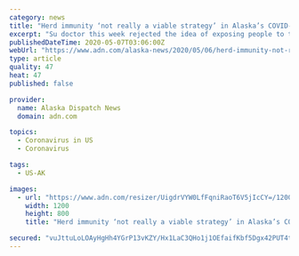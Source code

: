 ```yaml
---
category: news
title: "Herd immunity ‘not really a viable strategy’ in Alaska’s COVID-19 fight, physicians say"
excerpt: "Su doctor this week rejected the idea of exposing people to the virus without a vaccine after a colleague a week ago recommended it."
publishedDateTime: 2020-05-07T03:06:00Z
webUrl: "https://www.adn.com/alaska-news/2020/05/06/herd-immunity-not-really-a-viable-strategy-in-alaskas-covid-19-fight-physicians-say/"
type: article
quality: 47
heat: 47
published: false

provider:
  name: Alaska Dispatch News
  domain: adn.com

topics:
  - Coronavirus in US
  - Coronavirus

tags:
  - US-AK

images:
  - url: "https://www.adn.com/resizer/UigdrVYW0LfFqniRaoT6V5jIcCY=/1200x0/arc-anglerfish-arc2-prod-adn.s3.amazonaws.com/public/T4T2IZME7FBT5DADQJ2SQXCD7Y.jpg"
    width: 1200
    height: 800
    title: "Herd immunity ‘not really a viable strategy’ in Alaska’s COVID-19 fight, physicians say"

secured: "vuJttuLoLOAyHgHh4YGrP13vKZY/Hx1LaC3QHo1j1OEfaifKbf5Dgx42PUT4tEQLt+T7lkiyMxQNUiIEZr7jIvZ93g5sZrgcWRfz2fySG4NjBrKMUUb5UkFpebdkj6CgqKQgzZGc+QskJFqlWiBQdJkF9+KYQIV6M/wT4iUq6sR3r1Ork8/1HtHhCrVogFcwh6hlsl2e8p/EVGZi08y16bGh5YU0EsdCNj2IwGtXyvk7MtjCBgjMBd41cQs/hv9npf6So2e/+kyTrKITELKM5hE8qVMSYbAtmg3T49uRK5DwDBmlRw3Bpn9P+WAUj6k67fXxlwDEnrsueuV/lpgT+2B9rVRA7PujRZkpK4XIgUh5xy5jpILGjLA66FnLYIiVvyIHkgN2ETaHQ6rnHzVnDiAZ7NNwmpDqMZKx2MG6oKRPyVm7y6HgF6+aursn4WdL2I/tYmYLIMAGZfCEgOKKWZoaK/7AJRBMcgbjxTiQ8RY=;i0frqTg9FpHnFzh/q8FCvA=="
---
```


